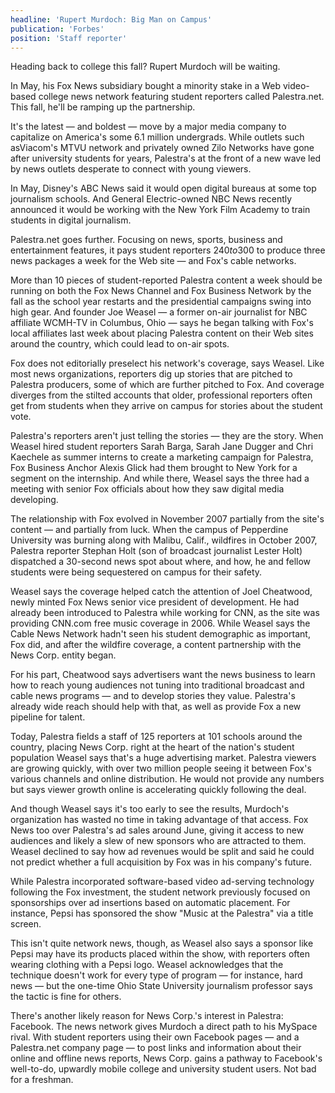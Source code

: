 ```yaml
---
headline: 'Rupert Murdoch: Big Man on Campus'
publication: 'Forbes'
position: 'Staff reporter'
---
```


Heading back to college this fall? Rupert Murdoch will be waiting.

In May, his Fox News subsidiary bought a minority stake in a Web
video-based college news network featuring student reporters called
Palestra.net. This fall, he'll be ramping up the partnership.

It's the latest — and boldest — move by a major media company to
capitalize on America's some 6.1 million undergrads. While outlets such
asViacom's MTVU network and privately owned Zilo Networks have gone after
university students for years, Palestra's at the front of a new wave led
by news outlets desperate to connect with young viewers.

In May, Disney's ABC News said it would open digital bureaus at some top
journalism schools. And General Electric-owned NBC News recently announced
it would be working with the New York Film Academy to train students in
digital journalism.

Palestra.net goes further. Focusing on news, sports, business and
entertainment features, it pays student reporters $240 to$300 to produce
three news packages a week for the Web site — and Fox's cable networks.

More than 10 pieces of student-reported Palestra content a week should be
running on both the Fox News Channel and Fox Business Network by the fall
as the school year restarts and the presidential campaigns swing into high
gear. And founder Joe Weasel — a former on-air journalist for NBC
affiliate WCMH-TV in Columbus, Ohio — says he began talking with Fox's
local affiliates last week about placing Palestra content on their Web
sites around the country, which could lead to on-air spots.

Fox does not editorially preselect his network's coverage, says Weasel.
Like most news organizations, reporters dig up stories that are pitched to
Palestra producers, some of which are further pitched to Fox. And coverage
diverges from the stilted accounts that older, professional reporters
often get from students when they arrive on campus for stories about the
student vote.

Palestra's reporters aren't just telling the stories — they are the story.
When Weasel hired student reporters Sarah Barga, Sarah Jane Dugger and
Chri Kaechele as summer interns to create a marketing campaign for
Palestra, Fox Business Anchor Alexis Glick had them brought to New York
for a segment on the internship. And while there, Weasel says the three
had a meeting with senior Fox officials about how they saw digital media
developing.

The relationship with Fox evolved in November 2007 partially from the
site's content — and partially from luck. When the campus of Pepperdine
University was burning along with Malibu, Calif., wildfires in October
2007, Palestra reporter Stephan Holt (son of broadcast journalist Lester
Holt) dispatched a 30-second news spot about where, and how, he and fellow
students were being sequestered on campus for their safety.

Weasel says the coverage helped catch the attention of Joel Cheatwood,
newly minted Fox News senior vice president of development. He had already
been introduced to Palestra while working for CNN, as the site was
providing CNN.com free music coverage in 2006. While Weasel says the Cable
News Network hadn't seen his student demographic as important, Fox did,
and after the wildfire coverage, a content partnership with the News Corp.
entity began.

For his part, Cheatwood says advertisers want the news business to learn
how to reach young audiences not tuning into traditional broadcast and
cable news programs — and to develop stories they value. Palestra's
already wide reach should help with that, as well as provide Fox a new
pipeline for talent.

Today, Palestra fields a staff of 125 reporters at 101 schools around the
country, placing News Corp. right at the heart of the nation's student
population Weasel says that's a huge advertising market. Palestra viewers
are growing quickly, with over two million people seeing it between Fox's
various channels and online distribution. He would not provide any numbers
but says viewer growth online is accelerating quickly following the deal.

And though Weasel says it's too early to see the results, Murdoch's
organization has wasted no time in taking advantage of that access. Fox
News too over Palestra's ad sales around June, giving it access to new
audiences and likely a slew of new sponsors who are attracted to them.
Weasel declined to say how ad revenues would be split and said he could
not predict whether a full acquisition by Fox was in his company's future.

While Palestra incorporated software-based video ad-serving technology
following the Fox investment, the student network previously focused on
sponsorships over ad insertions based on automatic placement. For
instance, Pepsi has sponsored the show "Music at the Palestra" via a title
screen.

This isn't quite network news, though, as Weasel also says a sponsor like
Pepsi may have its products placed within the show, with reporters often
wearing clothing with a Pepsi logo. Weasel acknowledges that the technique
doesn't work for every type of program — for instance, hard news — but the
one-time Ohio State University journalism professor says the tactic is
fine for others.

There's another likely reason for News Corp.'s interest in Palestra:
Facebook. The news network gives Murdoch a direct path to his MySpace
rival. With student reporters using their own Facebook pages — and a
Palestra.net company page — to post links and information about their
online and offline news reports, News Corp. gains a pathway to Facebook's
well-to-do, upwardly mobile college and university student users. Not bad
for a freshman.
